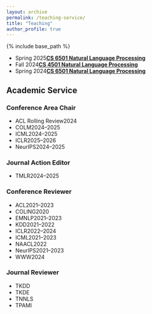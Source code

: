 ```yaml
---
layout: archive
permalink: /teaching-service/
title: "Teaching"
author_profile: true
---
```


{% include base_path %}

<ul class="teach-list" style="margin-top:0.15em;">
  <li class="teach-item"><span class="badge">Spring 2025</span><strong><a href="https://yumeng5.github.io/teaching/2025-spring-cs6501">CS 6501 Natural Language Processing</a></strong></li>
  <li class="teach-item"><span class="badge">Fall 2024</span><strong><a href="https://yumeng5.github.io/teaching/2024-fall-cs4501">CS 4501 Natural Language Processing</a></strong></li>
  <li class="teach-item"><span class="badge">Spring 2024</span><strong><a href="https://yumeng5.github.io/teaching/2024-spring-cs6501">CS 6501 Natural Language Processing</a></strong></li>
</ul>

<h2 class="service-main">Academic Service</h2>

<h3 class="service-category">Conference Area Chair</h3>
<ul class="service-list">
  <li class="service-item"><span class="service-venue">ACL Rolling Review</span><span class="service-years">2024</span></li>
  <li class="service-item"><span class="service-venue">COLM</span><span class="service-years">2024–2025</span></li>
  <li class="service-item"><span class="service-venue">ICML</span><span class="service-years">2024–2025</span></li>
  <li class="service-item"><span class="service-venue">ICLR</span><span class="service-years">2025–2026</span></li>
  <li class="service-item"><span class="service-venue">NeurIPS</span><span class="service-years">2024–2025</span></li>
</ul>

<h3 class="service-category">Journal Action Editor</h3>
<ul class="service-list">
  <li class="service-item"><span class="service-venue">TMLR</span><span class="service-years">2024–2025</span></li>
</ul>

<h3 class="service-category">Conference Reviewer</h3>
<ul class="service-list">
  <li class="service-item"><span class="service-venue">ACL</span><span class="service-years">2021–2023</span></li>
  <li class="service-item"><span class="service-venue">COLING</span><span class="service-years">2020</span></li>
  <li class="service-item"><span class="service-venue">EMNLP</span><span class="service-years">2021–2023</span></li>
  <li class="service-item"><span class="service-venue">KDD</span><span class="service-years">2021–2022</span></li>
  <li class="service-item"><span class="service-venue">ICLR</span><span class="service-years">2022–2024</span></li>
  <li class="service-item"><span class="service-venue">ICML</span><span class="service-years">2021–2023</span></li>
  <li class="service-item"><span class="service-venue">NAACL</span><span class="service-years">2022</span></li>
  <li class="service-item"><span class="service-venue">NeurIPS</span><span class="service-years">2021–2023</span></li>
  <li class="service-item"><span class="service-venue">WWW</span><span class="service-years">2024</span></li>
</ul>

<h3 class="service-category">Journal Reviewer</h3>
<ul class="service-list">
  <li class="service-item"><span class="service-venue">TKDD</span><span class="service-years"></span></li>
  <li class="service-item"><span class="service-venue">TKDE</span><span class="service-years"></span></li>
  <li class="service-item"><span class="service-venue">TNNLS</span><span class="service-years"></span></li>
  <li class="service-item"><span class="service-venue">TPAMI</span><span class="service-years"></span></li>
</ul>

